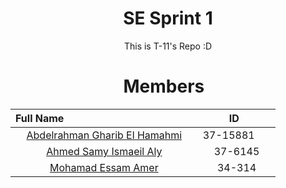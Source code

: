 <h1 align="center">SE Sprint 1</h1>
<p align="center">This is T-11's Repo :D</p>


<h1 align="center">  Members  </h1>

Full Name                                                  |  ID					   
:---------------------------------------------------------:|:---------------:
[Abdelrahman Gharib El Hamahmi](https://github.com/Hamahmi)|  37-15881       
[Ahmed Samy Ismaeil Aly](https://github.com/Ahmedsamy1)    |37-6145
[Mohamad Essam Amer](https://github.com/settings/profile)  | 34-314

